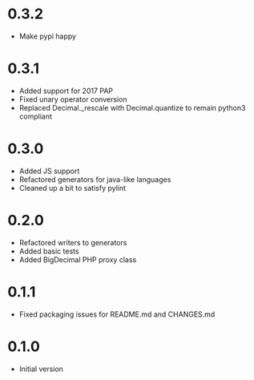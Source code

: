 # 0.3.2
* Make pypi happy

# 0.3.1
* Added support for 2017 PAP
* Fixed unary operator conversion
* Replaced Decimal.\_rescale with Decimal.quantize to
  remain python3 compliant

# 0.3.0
* Added JS support
* Refactored generators for java-like languages
* Cleaned up a bit to satisfy pylint

# 0.2.0
* Refactored writers to generators
* Added basic tests
* Added BigDecimal PHP proxy class

# 0.1.1
* Fixed packaging issues for README.md and CHANGES.md

# 0.1.0
* Initial version
